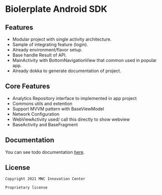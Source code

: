# Biolerplate Android SDK

## Features

* Modular project with single activity architecture.
* Sample of integrating feature (login). 
* Already environment/flavor setup.
* Base handle Result of API.
* MainActivity with BottomNavigationView that common used in popular app.
* Already dokka to generate documentation of project.

## Core Features

* Analytics Repository interface to implemented in app project
* Commons utils and extention
* Support MVVM pattern with BaseViewModel
* Network Configuration
* WebViewActivity used/ call this directly to show webview 
* BaseActivity and BaseFragment

## Documentation

You can see todo documentation [here](docs/todo.md).

## License

```
Copyright 2021 MNC Innovation Center

Proprietary license
```
